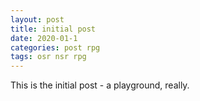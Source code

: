 ```yaml
---
layout: post
title: initial post
date: 2020-01-1
categories: post rpg
tags: osr nsr rpg
---
```

This is the initial post - a playground, really.
